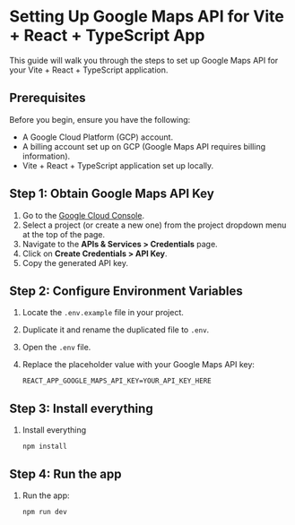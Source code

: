 # Setting Up Google Maps API for Vite + React + TypeScript App

This guide will walk you through the steps to set up Google Maps API for your Vite + React + TypeScript application.

## Prerequisites

Before you begin, ensure you have the following:

- A Google Cloud Platform (GCP) account.
- A billing account set up on GCP (Google Maps API requires billing information).
- Vite + React + TypeScript application set up locally.

## Step 1: Obtain Google Maps API Key

1. Go to the [Google Cloud Console](https://console.cloud.google.com/).
2. Select a project (or create a new one) from the project dropdown menu at the top of the page.
3. Navigate to the **APIs & Services > Credentials** page.
4. Click on **Create Credentials > API Key**.
5. Copy the generated API key.

## Step 2: Configure Environment Variables

1. Locate the `.env.example` file in your project.
2. Duplicate it and rename the duplicated file to `.env`.
3. Open the `.env` file.
4. Replace the placeholder value with your Google Maps API key:

   ```plaintext
   REACT_APP_GOOGLE_MAPS_API_KEY=YOUR_API_KEY_HERE

## Step 3: Install everything
1. Install everything

   ```plaintext
   npm install

## Step 4: Run the app
1. Run the app:

   ```plaintext
   npm run dev
